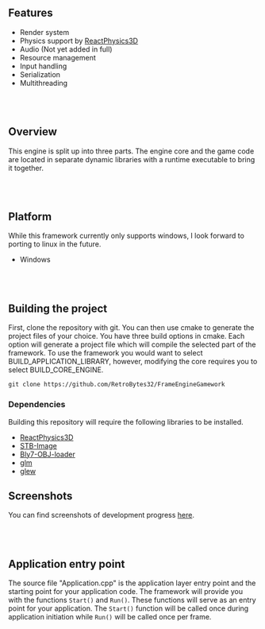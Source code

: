 ## Features
- Render system
- Physics support by <a href="https://github.com/DanielChappuis/reactphysics3d">ReactPhysics3D</a>⁭
- ⁯⁮⁭Audio (Not yet added in full)
- Resource management
- Input handling
- Serialization
- Multithreading


<br><br/>


## Overview
This engine is split up into three parts. The engine core and the game code are located in separate dynamic libraries with a runtime executable to bring it together.


<br><br/>


## Platform
While this framework currently only supports windows, I look forward to porting to linux in the future.
- Windows


<br><br/>


##  Building the project
First, clone the repository with git. You can then use cmake to generate the project files of your choice. You have three build options in cmake. Each option will generate a project file which will compile the selected part of the framework. To use the framework you would want to select BUILD_APPLICATION_LIBRARY, however, modifying the core requires you to select BUILD_CORE_ENGINE.

```
git clone https://github.com/RetroBytes32/FrameEngineGamework
```


### Dependencies
Building this repository will require the following libraries to be installed.

* <a href="https://github.com/DanielChappuis/reactphysics3d">ReactPhysics3D</a>⁭
* <a href="https://github.com/nothings/stb">STB-Image</a>⁭
* <a href="https://github.com/Bly7/OBJ-Loader">Bly7-OBJ-loader</a>⁭
* <a href="https://github.com/icaven/glm">glm</a>⁭
* <a href="https://github.com/nigels-com/glew">glew</a>⁭



## Screenshots
You can find screenshots of development progress [here](https://github.com/RetroBytes32/GameEngineFramework/wiki/Screenshots).


<br><br/>


## Application entry point
The source file "Application.cpp" is the application layer entry point and the starting point for your application code.
The framework will provide you with the functions `Start()` and `Run()`. These functions will serve as an entry point for your application.
The `Start()` function will be called once during application initiation while `Run()` will be called once per frame.

